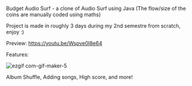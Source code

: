 Budget Audio Surf - a clone of Audio Surf using Java
(The flow/size of the coins are manually coded using maths) 

Project is made in roughly 3 days during my 2nd semestre from scratch, enjoy :)

Preview: https://youtu.be/Wspve0l8e64

Features:

![ezgif com-gif-maker-5](https://user-images.githubusercontent.com/75691419/216833577-baa5c6da-ac36-478a-af12-b264ddb69da7.gif)

Album Shuffle, Adding songs, High score, and more!
